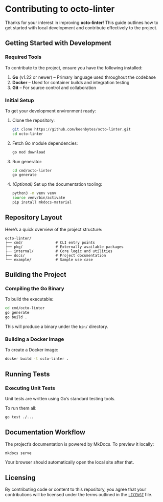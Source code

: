 # Contributing to octo-linter

Thanks for your interest in improving **octo-linter**! This guide outlines how to get started with local development and contribute effectively to the project.

## Getting Started with Development

### Required Tools

To contribute to the project, ensure you have the following installed:

1. **Go** (v1.22 or newer) – Primary language used throughout the codebase
2. **Docker** – Used for container builds and integration testing
3. **Git** – For source control and collaboration

### Initial Setup

To get your development environment ready:

1. Clone the repository:

   ```bash
   git clone https://github.com/keenbytes/octo-linter.git
   cd octo-linter
   ```

2. Fetch Go module dependencies:

   ```bash
   go mod download
   ```

3. Run generator:

   ```bash
   cd cmd/octo-linter
   go generate
   ```

4. *(Optional)* Set up the documentation tooling:

   ```bash
   python3 -m venv venv
   source venv/bin/activate
   pip install mkdocs-material
   ```

## Repository Layout

Here’s a quick overview of the project structure:

```
octo-linter/
├── cmd/               # CLI entry points
├── pkg/               # Externally available packages
├── internal/          # Core logic and utilities
├── docs/              # Project documentation
└── example/           # Sample use case
```

## Building the Project

### Compiling the Go Binary

To build the executable:

```bash
cd cmd/octo-linter
go generate
go build .
```

This will produce a binary under the `bin/` directory.

### Building a Docker Image

To create a Docker image:

```bash
docker build -t octo-linter .
```

## Running Tests

### Executing Unit Tests

Unit tests are written using Go’s standard testing tools.

To run them all:

```bash
go test ./...
```

## Documentation Workflow

The project’s documentation is powered by MkDocs. To preview it locally:

```bash
mkdocs serve
```

Your browser should automatically open the local site after that.

## Licensing

By contributing code or content to this repository, you agree that your contributions will be licensed under the terms outlined in the [`LICENSE`](./LICENSE) file.
